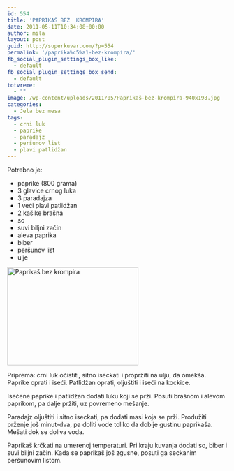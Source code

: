 ```yaml
---
id: 554
title: 'PAPRIKAŠ BEZ  KROMPIRA'
date: 2011-05-11T10:34:08+00:00
author: mila
layout: post
guid: http://superkuvar.com/?p=554
permalink: '/paprika%c5%a1-bez-krompira/'
fb_social_plugin_settings_box_like:
  - default
fb_social_plugin_settings_box_send:
  - default
totvreme:
  - ""
image: /wp-content/uploads/2011/05/Paprikaš-bez-krompira-940x198.jpg
categories:
  - Jela bez mesa
tags:
  - crni luk
  - paprike
  - paradajz
  - peršunov list
  - plavi patlidžan
---
```

Potrebno je:

  * paprike (800 grama)
  * 3 glavice crnog luka
  * 3 paradajza
  * 1 veći plavi patlidžan
  * 2 kašike brašna
  * so
  * suvi biljni začin
  * aleva paprika
  * biber
  * peršunov list
  * ulje

<img class="alignnone size-medium wp-image-5415" src="/wp-content/uploads/2011/05/Paprikaš-bez-krompira-300x225.jpg" alt="Paprikaš bez krompira" width="300" height="225" /> 

Priprema: crni luk očistiti, sitno iseckati i propržiti na ulju, da omekša. Paprike oprati i iseći. Patlidžan oprati, oljuštiti i iseći na kockice.

Isečene paprike i patlidžan dodati luku koji se prži. Posuti brašnom i alevom paprikom, pa dalje pržiti, uz povremeno mešanje.

Paradajz oljuštiti i sitno iseckati, pa dodati masi koja se prži. Produžiti prženje još minut-dva, pa doliti vode toliko da dobije gustinu paprikaša. Mešati dok se doliva voda.

Paprikaš krčkati na umerenoj temperaturi. Pri kraju kuvanja dodati so, biber i suvi biljni začin. Kada se paprikaš još zgusne, posuti ga seckanim peršunovim listom.